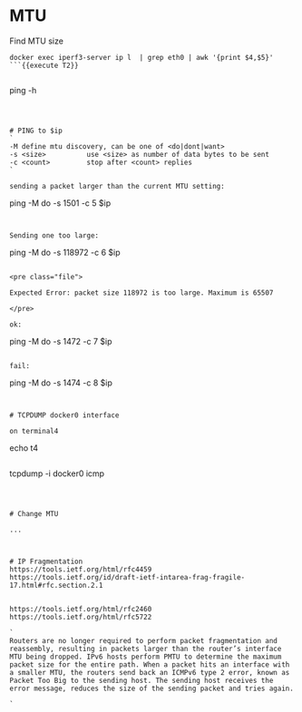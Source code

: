 

# MTU


Find MTU size
```
docker exec iperf3-server ip l  | grep eth0 | awk '{print $4,$5}'
```{{execute T2}}


```
ping -h
```{{execute T2}}



# PING to $ip
`
-M define mtu discovery, can be one of <do|dont|want>
-s <size>          use <size> as number of data bytes to be sent
-c <count>         stop after <count> replies
`

sending a packet larger than the current MTU setting:
```
ping -M do -s 1501 -c 5 $ip
```{{execute T2}}


Sending one too large:
```
ping -M do -s 118972 -c 6 $ip
```{{execute T2}}

<pre class="file">

Expected Error: packet size 118972 is too large. Maximum is 65507

</pre>

ok:
```
ping -M do -s 1472 -c 7 $ip
```{{execute T2}}

fail:
```
ping -M do -s 1474 -c 8 $ip
```{{execute T2}}


# TCPDUMP docker0 interface

on terminal4
```
echo t4
```{{execute T4}}

```
tcpdump -i docker0 icmp
```{{execute T4}}



# Change MTU 

...

```
```{{execute T2}}


# IP Fragmentation
https://tools.ietf.org/html/rfc4459
https://tools.ietf.org/id/draft-ietf-intarea-frag-fragile-17.html#rfc.section.2.1


https://tools.ietf.org/html/rfc2460
https://tools.ietf.org/html/rfc5722

`
Routers are no longer required to perform packet fragmentation and reassembly, resulting in packets larger than the router’s interface MTU being dropped. IPv6 hosts perform PMTU to determine the maximum packet size for the entire path. When a packet hits an interface with a smaller MTU, the routers send back an ICMPv6 type 2 error, known as Packet Too Big to the sending host. The sending host receives the error message, reduces the size of the sending packet and tries again.

`